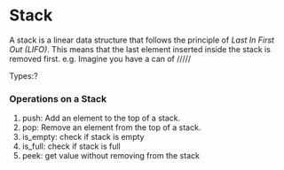 # Stack
A stack is a linear data structure that follows the principle of *Last In First Out (LIFO)*. This means that the last element inserted inside the stack is removed first.
e.g.
Imagine you have a can of /////

Types:?

### Operations on a Stack
1. push: Add an element to the top of a stack.
2. pop: Remove an element from the top of a stack.
3. is_empty: check if stack is empty
4. is_full: check if stack is full
5. peek: get value without removing from the stack